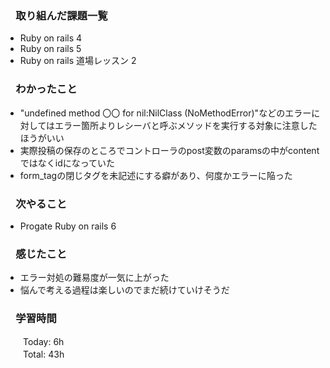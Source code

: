### 　取り組んだ課題一覧  
*   Ruby on rails 4
*   Ruby on rails 5
*   Ruby on rails 道場レッスン 2
### 　わかったこと
* "undefined method 〇〇 for nil:NilClass (NoMethodError)"などのエラーに対してはエラー箇所よりレシーバと呼ぶメソッドを実行する対象に注意したほうがいい
* 実際投稿の保存のところでコントローラのpost変数のparamsの中がcontentではなくidになっていた
* form_tagの閉じタグを未記述にする癖があり、何度かエラーに陥った
### 　次やること
* Progate Ruby on rails 6
### 　感じたこと
* エラー対処の難易度が一気に上がった
* 悩んで考える過程は楽しいのでまだ続けていけそうだ
### 　学習時間
　　Today: 6h  
　　Total: 43h 
